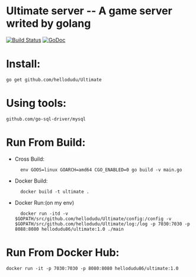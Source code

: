 
# Ultimate server -- A game server writed by golang

[![Build Status](https://travis-ci.com/hellodudu/Ultimate.svg?branch=master)](https://travis-ci.com/hellodudu/Ultimate)
[![GoDoc](https://godoc.org/github.com/hellodudu/Ultimate?status.svg)](https://godoc.org/github.com/hellodudu/Ultimate)

# Install:

	go get github.com/hellodudu/Ultimate



# Using tools:

    github.com/go-sql-driver/mysql

# Run From Build:

* Cross Build: 

		env GOOS=linux GOARCH=amd64 CGO_ENABLED=0 go build -v main.go

* Docker Build:
    
	    docker build -t ultimate .

* Docker Run:(on my env)
    
	    docker run -itd -v $GOPATH/src/github.com/hellodudu/Ultimate/config:/config -v $GOPATH/src/github.com/hellodudu/Ultimate/log:/log -p 7030:7030 -p 8088:8080 hellodudu86/ultimate:1.0 ./main

# Run From Docker Hub:

   
	docker run -it -p 7030:7030 -p 8080:8080 hellodudu86/ultimate:1.0

